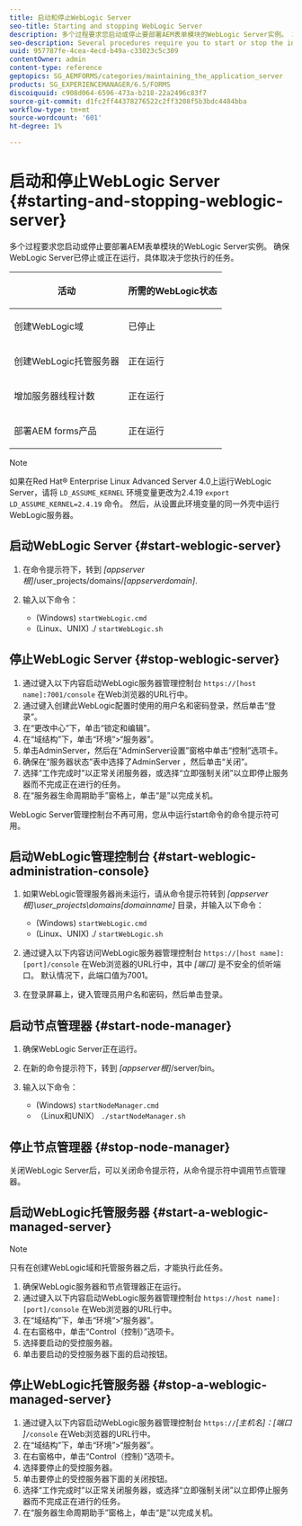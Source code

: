 ```yaml
---
title: 启动和停止WebLogic Server
seo-title: Starting and stopping WebLogic Server
description: 多个过程要求您启动或停止要部署AEM表单模块的WebLogic Server实例。 本文档介绍如何启动和停止WebLogic Server。
seo-description: Several procedures require you to start or stop the instance of WebLogic Server where you want to deploy AEM forms modules. This document describes how to start and stop the WebLogic Server.
uuid: 957787fe-4cea-4ecd-b49a-c33023c5c309
contentOwner: admin
content-type: reference
geptopics: SG_AEMFORMS/categories/maintaining_the_application_server
products: SG_EXPERIENCEMANAGER/6.5/FORMS
discoiquuid: c908d064-6596-473a-b218-22a2496c83f7
source-git-commit: d1fc2ff44378276522c2ff3208f5b3bdc4484bba
workflow-type: tm+mt
source-wordcount: '601'
ht-degree: 1%

---
```



# 启动和停止WebLogic Server {#starting-and-stopping-weblogic-server}

多个过程要求您启动或停止要部署AEM表单模块的WebLogic Server实例。 确保WebLogic Server已停止或正在运行，具体取决于您执行的任务。

<table>
 <thead>
  <tr>
   <th><p>活动</p></th>
   <th><p>所需的WebLogic状态</p></th>
  </tr>
 </thead>
 <tbody>
  <tr>
   <td><p>创建WebLogic域</p></td>
   <td><p>已停止</p></td>
  </tr>
  <tr>
   <td><p>创建WebLogic托管服务器</p></td>
   <td><p>正在运行</p></td>
  </tr>
  <tr>
   <td><p>增加服务器线程计数</p></td>
   <td><p>正在运行</p></td>
  </tr>
  <tr>
   <td><p>部署AEM forms产品</p></td>
   <td><p>正在运行</p></td>
  </tr>
 </tbody>
</table>

>[!NOTE]
>
>如果在Red Hat® Enterprise Linux Advanced Server 4.0上运行WebLogic Server，请将 `LD_ASSUME_KERNEL` 环境变量更改为2.4.19 `export LD_ASSUME_KERNEL=2.4.19` 命令。 然后，从设置此环境变量的同一外壳中运行WebLogic服务器。

## 启动WebLogic Server {#start-weblogic-server}

1. 在命令提示符下，转到 *[appserver根]*/user_projects/domains/*[appserverdomain]*.
1. 输入以下命令：

   * (Windows) `startWebLogic.cmd`
   * (Linux、UNIX) ./ `startWebLogic.sh`

## 停止WebLogic Server {#stop-weblogic-server}

1. 通过键入以下内容启动WebLogic服务器管理控制台 `https://[host name]:7001/console` 在Web浏览器的URL行中。
1. 通过键入创建此WebLogic配置时使用的用户名和密码登录，然后单击“登录”。
1. 在“更改中心”下，单击“锁定和编辑”。
1. 在“域结构”下，单击“环境”>“服务器”。
1. 单击AdminServer，然后在“AdminServer设置”窗格中单击“控制”选项卡。
1. 确保在“服务器状态”表中选择了AdminServer ，然后单击“关闭”。
1. 选择“工作完成时”以正常关闭服务器，或选择“立即强制关闭”以立即停止服务器而不完成正在进行的任务。
1. 在“服务器生命周期助手”窗格上，单击“是”以完成关机。

WebLogic Server管理控制台不再可用，您从中运行start命令的命令提示符可用。

## 启动WebLogic管理控制台 {#start-weblogic-administration-console}

1. 如果WebLogic管理服务器尚未运行，请从命令提示符转到 *[appserver根]\user_projects\domains\[domainname]* 目录，并输入以下命令：

   * (Windows) `startWebLogic.cmd`
   * (Linux、UNIX) ./ `startWebLogic.sh`

1. 通过键入以下内容访问WebLogic服务器管理控制台 `https://[host name]:[port]/console` 在Web浏览器的URL行中，其中 *[端口]* 是不安全的侦听端口。 默认情况下，此端口值为7001。
1. 在登录屏幕上，键入管理员用户名和密码，然后单击登录。

## 启动节点管理器 {#start-node-manager}

1. 确保WebLogic Server正在运行。
1. 在新的命令提示符下，转到 *[appserver根]*/server/bin。
1. 输入以下命令：

   * (Windows) `startNodeManager.cmd`
   * （Linux和UNIX） `./startNodeManager.sh`

## 停止节点管理器 {#stop-node-manager}

关闭WebLogic Server后，可以关闭命令提示符，从命令提示符中调用节点管理器。

## 启动WebLogic托管服务器 {#start-a-weblogic-managed-server}

>[!NOTE]
>
>只有在创建WebLogic域和托管服务器之后，才能执行此任务。

1. 确保WebLogic服务器和节点管理器正在运行。
1. 通过键入以下内容启动WebLogic服务器管理控制台 `https://host name]:[port]/console` 在Web浏览器的URL行中。
1. 在“域结构”下，单击“环境”>“服务器”。
1. 在右窗格中，单击“Control（控制）”选项卡。
1. 选择要启动的受控服务器。
1. 单击要启动的受控服务器下面的启动按钮。

## 停止WebLogic托管服务器 {#stop-a-weblogic-managed-server}

1. 通过键入以下内容启动WebLogic服务器管理控制台 `https://`*[主机名]：[端口&#x200B;]*`/console` 在Web浏览器的URL行中。
1. 在“域结构”下，单击“环境”>“服务器”。
1. 在右窗格中，单击“Control（控制）”选项卡。
1. 选择要停止的受控服务器。
1. 单击要停止的受控服务器下面的关闭按钮。
1. 选择“工作完成时”以正常关闭服务器，或选择“立即强制关闭”以立即停止服务器而不完成正在进行的任务。
1. 在“服务器生命周期助手”窗格上，单击“是”以完成关机。

